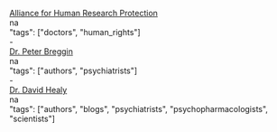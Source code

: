 [Alliance for Human Research Protection](http://ahrp.org/)<br />
na<br />
"tags": ["doctors", "human_rights"]<br />
-<br />
[Dr. Peter Breggin](https://breggin.com/)<br />
na<br />
"tags": ["authors", "psychiatrists"]<br />
-<br />
[Dr. David Healy](https://davidhealy.org/)<br />
na<br />
"tags": ["authors", "blogs", "psychiatrists", "psychopharmacologists", "scientists"]
